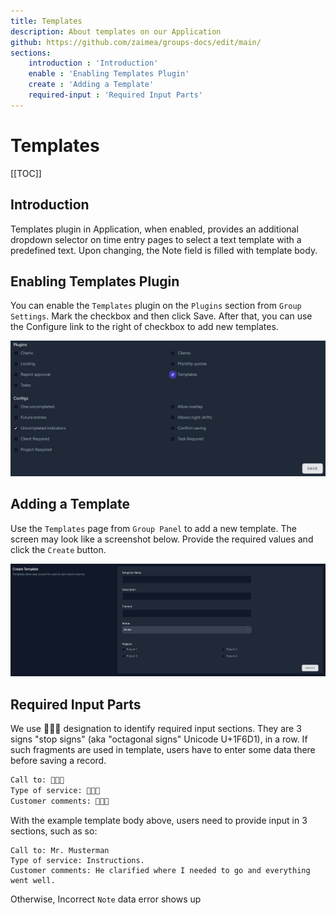 ```yaml
---
title: Templates
description: About templates on our Application
github: https://github.com/zaimea/groups-docs/edit/main/
sections: 
    introduction : 'Introduction'
    enable : 'Enabling Templates Plugin'
    create : 'Adding a Template'
    required-input : 'Required Input Parts'
---
```


# Templates

[[TOC]]

## Introduction

Templates plugin in Application, when enabled, provides an additional dropdown selector on time entry pages to select a text template with a predefined text. Upon changing, the Note field is filled with template body.

## Enabling Templates Plugin

You can enable the `Templates` plugin on the `Plugins` section from `Group Settings`. Mark the checkbox and then click Save. After that, you can use the Configure link to the right of checkbox to add new templates.

![Templates](https://raw.githubusercontent.com/zaimea/groups-docs/main/preview/templates-enable.jpg)

## Adding a Template

Use the `Templates` page from `Group Panel` to add a new template. The screen may look like a screenshot below. Provide the required values and click the `Create` button.

![Templates-create](https://raw.githubusercontent.com/zaimea/groups-docs/main/preview/templates-create.jpg)

## Required Input Parts

We use 🛑🛑🛑 designation to identify required input sections. They are 3 signs "stop signs" (aka "octagonal signs" Unicode U+1F6D1), in a row. If such fragments are used in template, users have to enter some data there before saving a record.
```bash
Call to: 🛑🛑🛑
Type of service: 🛑🛑🛑
Customer comments: 🛑🛑🛑
```
With the example template body above, users need to provide input in 3 sections, such as so:
```text
Call to: Mr. Musterman
Type of service: Instructions.
Customer comments: He clarified where I needed to go and everything went well.
```
Otherwise, Incorrect `Note` data error shows up
